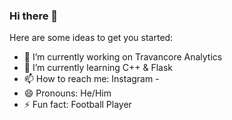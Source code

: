 ### Hi there 👋

Here are some ideas to get you started:

- 🔭 I’m currently working on Travancore Analytics
- 🌱 I’m currently learning C++ & Flask
- 📫 How to reach me: Instagram - 
- 😄 Pronouns: He/Him
- ⚡ Fun fact: Football Player
